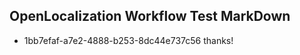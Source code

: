 ## OpenLocalization Workflow Test MarkDown
* 1bb7efaf-a7e2-4888-b253-8dc44e737c56 thanks!

<!--HONumber=Aug16_HO1-->


